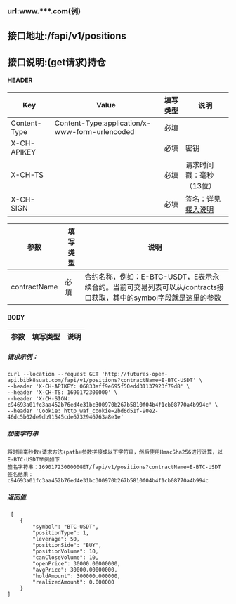 ### url:www.***.com(例)

## 接口地址:/fapi/v1/positions

## 接口说明:(get请求)持仓

#### HEADER

| Key          | Value                                          | 填写类型 | 说明                                                         |
| ------------ | ---------------------------------------------- | -------- | ------------------------------------------------------------ |
| Content-Type | Content-Type:application/x-www-form-urlencoded | 必填     |                                                              |
| X-CH-APIKEY  |                                                | 必填     | 密钥                                                         |
| X-CH-TS      |                                                | 必填     | 请求时间戳：毫秒（13位）                                     |
| X-CH-SIGN    |                                                | 必填     | 签名：详见[接入说明](https://github.com/Raistwen/doc/blob/main/trade-api/futures-%E5%90%88%E7%BA%A6/%E6%8E%A5%E5%85%A5%E8%AF%B4%E6%98%8E.md) |



| 参数         | 填写类型 | 说明                                                         |
| ------------ | -------- | ------------------------------------------------------------ |
| contractName | 必填     | 合约名称，例如：E-BTC-USDT，E表示永续合约。当前可交易列表可以从/contracts接口获取，其中的symbol字段就是这里的参数 |

#### BODY

|参数|	填写类型|	说明|
|--------|--------|--------|

##### 请求示例：

~~~
curl --location --request GET 'http://futures-open-api.bibk8suat.com/fapi/v1/positions?contractName=E-BTC-USDT' \
--header 'X-CH-APIKEY: 06833aff9e695f50edd31137923f79d8' \
--header 'X-CH-TS: 1690172300000' \
--header 'X-CH-SIGN: c94693a01fc3aa452b76ed4e31bc300970b267b5810f04b4f1cb08770a4b994c' \
--header 'Cookie: http_waf_cookie=2bd6d51f-90e2-46dc5b02de9db91545cde6732946763a8e1e'
~~~

##### 加密字符串

~~~
将时间毫秒数+请求方法+path+参数拼接成以下字符串，然后使用HmacSha256进行计算，以E-BTC-USDT举例如下
签名字符串：1690172300000GET/fapi/v1/positions?contractName=E-BTC-USDT
签名结果：c94693a01fc3aa452b76ed4e31bc300970b267b5810f04b4f1cb08770a4b994c
~~~



##### 返回值:

	 [
	    {
	        "symbol": "BTC-USDT",
	        "positionType": 1,
	        "leverage": 50,
	        "positionSide": "BUY",
	        "positionVolume": 10,
	        "canCloseVolume": 10,
	        "openPrice": 30000.00000000,
	        "avgPrice": 30000.00000000,
	        "holdAmount": 300000.000000,
	        "realizedAmount": 0.000000
	    }
	]

